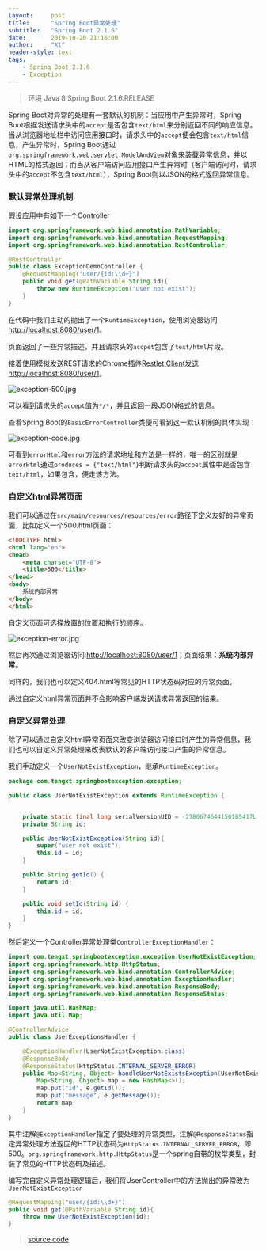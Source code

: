 ```yaml
---
layout:     post
title:      "Spring Boot异常处理"
subtitle:   "Spring Boot 2.1.6"
date:       2019-10-20 21:16:00
author:     "Xt"
header-style: text
tags:
    - Spring Boot 2.1.6
    - Exception
---
```


> 环境    Java 8   Spring Boot  2.1.6.RELEASE


Spring Boot对异常的处理有一套默认的机制：当应用中产生异常时，Spring Boot根据发送请求头中的`accept`是否包含`text/html`来分别返回不同的响应信息。当从浏览器地址栏中访问应用接口时，请求头中的`accept`便会包含`text/html`信息，产生异常时，Spring Boot通过`org.springframework.web.servlet.ModelAndView`对象来装载异常信息，并以HTML的格式返回；而当从客户端访问应用接口产生异常时（客户端访问时，请求头中的`accept`不包含`text/html`），Spring Boot则以JSON的格式返回异常信息。

### 默认异常处理机制

假设应用中有如下一个Controller

```java
import org.springframework.web.bind.annotation.PathVariable;
import org.springframework.web.bind.annotation.RequestMapping;
import org.springframework.web.bind.annotation.RestController;

@RestController
public class ExceptionDemoController {
    @RequestMapping("user/{id:\\d+}")
    public void get(@PathVariable String id){
        throw new RuntimeException("user not exist");
    }
}
```

在代码中我们主动的抛出了一个`RuntimeException`，使用浏览器访问<http://localhost:8080/user/1>。

页面返回了一些异常描述，并且请求头的`accpet`包含了`text/html`片段。

接着使用模拟发送REST请求的Chrome插件[Restlet Client](https://restlet.com/modules/client/)发送<http://localhost:8080/user/1>。

![exception-500.jpg](..\..\..\..\..\img\07\exception-500.jpg)

可以看到请求头的`accept`值为`*/*`，并且返回一段JSON格式的信息。

查看Spring Boot的`BasicErrorController`类便可看到这一默认机制的具体实现：

![exception-code.jpg](..\..\..\..\..\img\07\exception-code.jpg)

可看到`errorHtml`和`error`方法的请求地址和方法是一样的，唯一的区别就是`errorHtml`通过`produces = {"text/html"}`判断请求头的`accpet`属性中是否包含`text/html`，如果包含，便走该方法。

### 自定义html异常页面

我们可以通过在`src/main/resources/resources/error`路径下定义友好的异常页面，比如定义一个500.html页面：

```html
<!DOCTYPE html>
<html lang="en">
<head>
    <meta charset="UTF-8">
    <title>500</title>
</head>
<body>
    系统内部异常
</body>
</html>
```

自定义页面可选择放置的位置和执行的顺序。

![exception-error.jpg](..\..\..\..\..\img\07\exception-error.jpg)



然后再次通过浏览器访问:<http://localhost:8080/user/1>；页面结果：**系统内部异常**。

同样的，我们也可以定义404.html等常见的HTTP状态码对应的异常页面。

通过自定义html异常页面并不会影响客户端发送请求异常返回的结果。

### 自定义异常处理

除了可以通过自定义html异常页面来改变浏览器访问接口时产生的异常信息，我们也可以自定义异常处理来改表默认的客户端访问接口产生的异常信息。

我们手动定义一个`UserNotExistException`，继承`RuntimeException`。

```java
package com.tengxt.springbootexception.exception;

public class UserNotExistException extends RuntimeException {


    private static final long serialVersionUID = -2780674644150185417L;
    private String id;

    public UserNotExistException(String id){
        super("user not exist");
        this.id = id;
    }

    public String getId() {
        return id;
    }

    public void setId(String id) {
        this.id = id;
    }
}
```

然后定义一个Controller异常处理类`ControllerExceptionHandler`：

```java
import com.tengxt.springbootexception.exception.UserNotExistException;
import org.springframework.http.HttpStatus;
import org.springframework.web.bind.annotation.ControllerAdvice;
import org.springframework.web.bind.annotation.ExceptionHandler;
import org.springframework.web.bind.annotation.ResponseBody;
import org.springframework.web.bind.annotation.ResponseStatus;

import java.util.HashMap;
import java.util.Map;

@ControllerAdvice
public class UserExceptionsHandler {

    @ExceptionHandler(UserNotExistException.class)
    @ResponseBody
    @ResponseStatus(HttpStatus.INTERNAL_SERVER_ERROR)
    public Map<String, Object> handleUserNotExistsException(UserNotExistException e) {
        Map<String, Object> map = new HashMap<>();
        map.put("id", e.getId());
        map.put("message", e.getMessage());
        return map;
    }
}
```

其中注解`@ExceptionHandler`指定了要处理的异常类型，注解`@ResponseStatus`指定异常处理方法返回的HTTP状态码为`HttpStatus.INTERNAL_SERVER_ERROR`，即500。`org.springframework.http.HttpStatus`是一个spring自带的枚举类型，封装了常见的HTTP状态码及描述。

编写完自定义异常处理逻辑后，我们将UserController中的方法抛出的异常改为`UserNotExistException`

```java
@RequestMapping("user/{id:\\d+}")
public void get(@PathVariable String id){
    throw new UserNotExistException(id);
}
```


> [source code](https://github.com/tengxt/springboot-learn/tree/master/spring-boot-exception)










